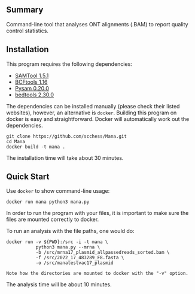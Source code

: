 ## Summary

Command-line tool that analyses ONT alignments (.BAM) to report quality control statistics.

## Installation

This program requires the following dependencies:

* [SAMTool 1.5.1](http://www.htslib.org)
* [BCFtools 1.16](http://www.htslib.org)
* [Pysam 0.20.0](https://pysam.readthedocs.io/en/latest/api.html)
* [bedtools 2.30.0](https://bedtools.readthedocs.io/en/latest)

The dependencies can be installed manually (please check their listed websites), however, an
alternative is `docker`. Building this program on docker is easy and straightforward. Docker
will automatically work out the dependencies.

    git clone https://github.com/scchess/Mana.git
    cd Mana
    docker build -t mana .

The installation time will take about 30 minutes.

## Quick Start

Use `docker` to show command-line usage:

    docker run mana python3 mana.py

In order to run the program with your files, it is important to make sure the files are mounted correctly to docker.

To run an analysis with the file paths, one would do:

    docker run -v ${PWD}:/src -i -t mana \
               python3 mana.py --mrna \
               -b /src/mrna17_plasmid_allpassedreads_sorted.bam \
               -f /src/2022_17_483289_F8.fasta \
               -o /src/manatestvac17_plasmid

    Note how the directories are mounted to docker with the "-v" option.

The analysis time will be about 10 minutes.
